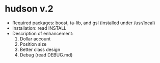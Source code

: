 # hudson v.2
- Required packages: boost, ta-lib, and gsl (installed under /usr/local)
- Installation: read INSTALL
- Description of enhancement:
  1. Dollar account
  2. Position size
  3. Better class design
  4. Debug (read DEBUG.md)
